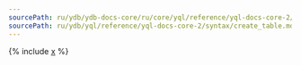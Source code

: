 ```yaml
---
sourcePath: ru/ydb/ydb-docs-core/ru/core/yql/reference/yql-docs-core-2/syntax/create_table.md
sourcePath: ru/ydb/yql/reference/yql-docs-core-2/syntax/create_table.md
---
```


{% include [x](_includes/create_table.md) %}
